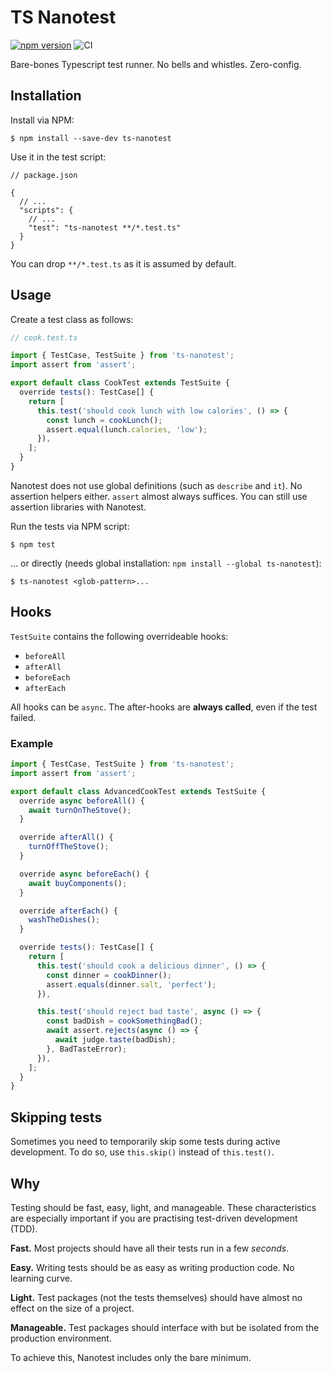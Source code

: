 # TS Nanotest

[![npm version](https://badge.fury.io/js/ts-nanotest.svg)](https://www.npmjs.com/package/ts-nanotest)
![CI](https://github.com/omothm/ts-nanotest/actions/workflows/ci.yml/badge.svg)

Bare-bones Typescript test runner. No bells and whistles. Zero-config.

## Installation

Install via NPM:

    $ npm install --save-dev ts-nanotest

Use it in the test script:

```jsonc
// package.json

{
  // ...
  "scripts": {
    // ...
    "test": "ts-nanotest **/*.test.ts"
  }
}
```

You can drop `**/*.test.ts` as it is assumed by default.

## Usage

Create a test class as follows:

```typescript
// cook.test.ts

import { TestCase, TestSuite } from 'ts-nanotest';
import assert from 'assert';

export default class CookTest extends TestSuite {
  override tests(): TestCase[] {
    return [
      this.test('should cook lunch with low calories', () => {
        const lunch = cookLunch();
        assert.equal(lunch.calories, 'low');
      }),
    ];
  }
}
```

Nanotest does not use global definitions (such as `describe` and `it`). No assertion helpers either.
`assert` almost always suffices. You can still use assertion libraries with Nanotest.

Run the tests via NPM script:

    $ npm test

... or directly (needs global installation: `npm install --global ts-nanotest`):

    $ ts-nanotest <glob-pattern>...

## Hooks

`TestSuite` contains the following overrideable hooks:

- `beforeAll`
- `afterAll`
- `beforeEach`
- `afterEach`

All hooks can be `async`. The after-hooks are **always called**, even if the test failed.

### Example

```typescript
import { TestCase, TestSuite } from 'ts-nanotest';
import assert from 'assert';

export default class AdvancedCookTest extends TestSuite {
  override async beforeAll() {
    await turnOnTheStove();
  }

  override afterAll() {
    turnOffTheStove();
  }

  override async beforeEach() {
    await buyComponents();
  }

  override afterEach() {
    washTheDishes();
  }

  override tests(): TestCase[] {
    return [
      this.test('should cook a delicious dinner', () => {
        const dinner = cookDinner();
        assert.equals(dinner.salt, 'perfect');
      }),

      this.test('should reject bad taste', async () => {
        const badDish = cookSomethingBad();
        await assert.rejects(async () => {
          await judge.taste(badDish);
        }, BadTasteError);
      }),
    ];
  }
}
```

## Skipping tests

Sometimes you need to temporarily skip some tests during active development. To do so, use
`this.skip()` instead of `this.test()`.

## Why

Testing should be fast, easy, light, and manageable. These characteristics are especially important
if you are practising test-driven development (TDD).

**Fast.** Most projects should have all their tests run in a few _seconds_.

**Easy.** Writing tests should be as easy as writing production code. No learning curve.

**Light.** Test packages (not the tests themselves) should have almost no effect on the size of a
project.

**Manageable.** Test packages should interface with but be isolated from the production environment.

To achieve this, Nanotest includes only the bare minimum.
